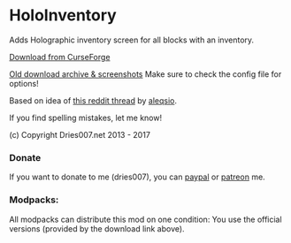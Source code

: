 # HoloInventory

Adds Holographic inventory screen for all blocks with an inventory.

[Download from CurseForge](https://minecraft.curseforge.com/projects/holoinventory)

[Old download archive & screenshots](http://holoinventory.dries007.net/)
Make sure to check the config file for options!

Based on idea of [this reddit thread](http://www.reddit.com/r/Minecraft/comments/1prvo4) by [aleqsio](http://www.reddit.com/user/aleqsio).

If you find spelling mistakes, let me know!

(c) Copyright  Dries007.net 2013 - 2017

### Donate
If you want to donate to me (dries007), you can [paypal](https://www.paypal.com/cgi-bin/webscr?cmd=_s-xclick&hosted_button_id=M6XDAP29UDX7Q) or [patreon](http://www.patreon.com/dries007) me.

### Modpacks:
All modpacks can distribute this mod on one condition: You use the official versions (provided by the download link above).
